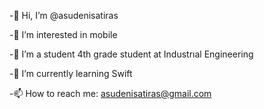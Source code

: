 

-👋 Hi, I’m @asudenisatiras

-👀 I’m interested in mobile 

-🔭 I’m a student 4th grade student at Industrıal Engineering 

-🌱 I’m currently learning Swift

-📫 How to reach me: asudenisatiras@gmail.com

